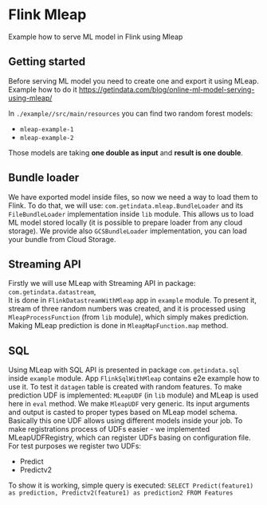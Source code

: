 # Flink Mleap

Example how to serve ML model in Flink using Mleap

## Getting started

Before serving ML model you need to create one and export it using MLeap. 
Example how to do it https://getindata.com/blog/online-ml-model-serving-using-mleap/

In `./example//src/main/resources` you can find two random forest models:

- `mleap-example-1`
- `mleap-example-2`

Those models are taking **one double as input** and **result is one double**.

## Bundle loader
We have exported model inside files, so now we need a way to load them to Flink.
To do that, we will use: `com.getindata.mleap.BundleLoader` and its `FileBundleLoader` implementation inside `lib` module.
This allows us to load ML model stored locally (it is possible to prepare loader from any cloud storage).
We provide also `GCSBundleLoader` implementation, you can load your bundle from Cloud Storage.

## Streaming API
Firstly we will use MLeap with Streaming API in package: `com.getindata.datastream`,  
It is done in `FlinkDatastreamWithMleap` app in `example` module. To present it, stream of three random numbers was created, and 
it is processed using `MleapProcessFunction` (from `lib` module), which simply makes prediction. Making MLeap prediction is
done in `MleapMapFunction.map` method. 

## SQL
Using MLeap with SQL API is presented in package `com.getindata.sql` inside `example` module. 
App `FlinkSqlWithMleap` contains e2e example how to use it. To test it `datagen` table is created with random features.
To make prediction UDF is implemented: `MLeapUDF` (in `lib` module) and  MLeap is used here in `eval` method. We make `MleapUDF` very generic. 
Its input arguments and output is casted to proper types based on MLeap model schema. Basically this one UDF allows using different 
models inside your job. To make registrations process of UDFs easier - we implemented MLeapUDFRegistry, which can register UDFs basing
on configuration file.
For test purposes we register two UDFs:

- Predict
- Predictv2

To show it is working, simple query is executed: 
`SELECT Predict(feature1) as prediction, Predictv2(feature1) as prediction2 FROM Features`